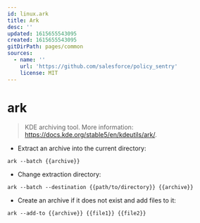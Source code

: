 ```yaml
---
id: linux.ark
title: Ark
desc: ''
updated: 1615655543095
created: 1615655543095
gitDirPath: pages/common
sources:
  - name: ''
    url: 'https://github.com/salesforce/policy_sentry'
    license: MIT
---
```

# ark

> KDE archiving tool.
> More information: <https://docs.kde.org/stable5/en/kdeutils/ark/>.

- Extract an archive into the current directory:

`ark --batch {{archive}}`

- Change extraction directory:

`ark --batch --destination {{path/to/directory}} {{archive}}`

- Create an archive if it does not exist and add files to it:

`ark --add-to {{archive}} {{file1}} {{file2}}`

